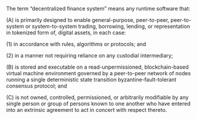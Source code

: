 The term “decentralized finance system” means any runtime software that: 

(A) is primarily designed to enable general-purpose, peer-to-peer, peer-to-system or system-to-system trading, borrowing, lending, or representation in tokenized form of, digital assets, in each case: 

   (1) in accordance with rules, algorithms or protocols; and

   (2) in a manner not requiring reliance on any custodial intermediary; 

(B) is stored and executable on a  read-unpermissioned, blockchain-based virtual machine environment governed by a peer-to-peer network of nodes running a single deterministic state transition byzantine-fault-tolerant consensus protocol; and 

(C) is not owned, controlled, permissioned, or arbitrarily modifiable by  any single person or group of persons known to one another who have entered into an extrinsic agreement to act in concert with respect thereto.
